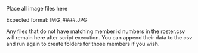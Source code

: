 Place all image files here

Expected format: IMG_####.JPG

Any files that do not have matching member id numbers in the roster.csv will remain here after script execution. You can append their data to the csv and run again to create folders for those members if you wish.